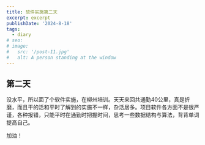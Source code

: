 ```yaml
---
title: 软件实施第二天
excerpt: excerpt
publishDate: '2024-8-18'
tags:
  - diary
# seo:
# image:
#   src: '/post-11.jpg'
#   alt: A person standing at the window
---
```

## 第二天
没水平，所以面了个软件实施，在柳州培训。天天来回共通勤40公里，真是折磨，而且干的活和平时了解到的实施不一样，杂活居多。项目软件各方面不是很严谨，各种报错，只能平时在通勤时把握时间，思考一些数据结构与算法，背背单词提高自己。

加油！

